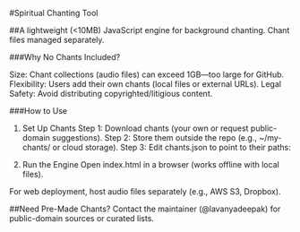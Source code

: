 #Spiritual Chanting Tool

##A lightweight (<10MB) JavaScript engine for background chanting. Chant files managed separately.

###Why No Chants Included?

Size: Chant collections (audio files) can exceed 1GB—too large for GitHub.
Flexibility: Users add their own chants (local files or external URLs).
Legal Safety: Avoid distributing copyrighted/litigious content.

###How to Use
1. Set Up Chants
Step 1: Download chants (your own or request public-domain suggestions).
Step 2: Store them outside the repo (e.g., ~/my-chants/ or cloud storage).
Step 3: Edit chants.json to point to their paths:

2. Run the Engine
Open index.html in a browser (works offline with local files).

For web deployment, host audio files separately (e.g., AWS S3, Dropbox).

##Need Pre-Made Chants?
Contact the maintainer (@lavanyadeepak) for public-domain sources or curated lists.
